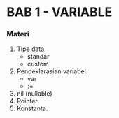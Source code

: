 # BAB 1 - VARIABLE

### Materi
1. Tipe data.
   - standar
   - custom
2. Pendeklarasian variabel.
   - var
   - :=
3. nil (nullable)
4. Pointer.
5. Konstanta.